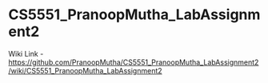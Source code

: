 # CS5551_PranoopMutha_LabAssignment2

Wiki Link - https://github.com/PranoopMutha/CS5551_PranoopMutha_LabAssignment2/wiki/CS5551_PranoopMutha_LabAssignment2